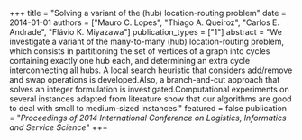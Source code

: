 +++
title = "Solving a variant of the (hub) location-routing problem"
date = 2014-01-01
authors = ["Mauro C. Lopes", "Thiago A. Queiroz", "Carlos E. Andrade", "Flávio K. Miyazawa"]
publication_types = ["1"]
abstract = "We investigate a variant of the many-to-many (hub) location-routing problem, which consists in partitioning the set of vertices of a graph into cycles containing exactly one hub each, and determining an extra cycle interconnecting all hubs. A local search heuristic that considers add/remove and swap operations is developed.Also, a branch-and-cut approach that solves an integer formulation is investigated.Computational experiments on several instances adapted from literature show that our algorithms are good to deal with small to medium-sized instances."
featured = false
publication = "*Proceedings of 2014 International Conference on Logistics, Informatics and Service Science*"
+++

